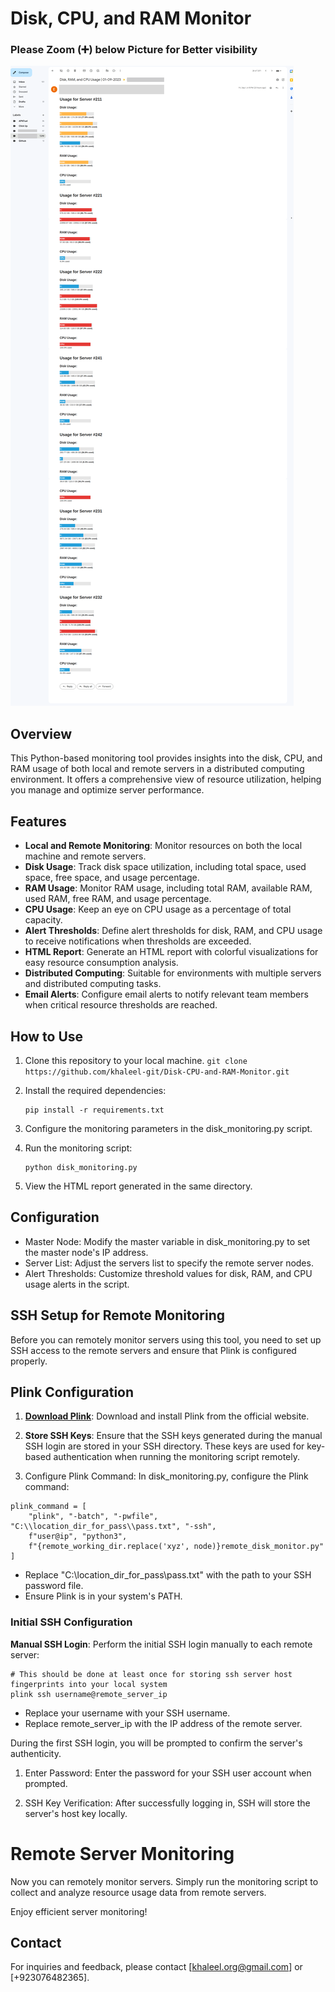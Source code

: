 # Disk, CPU, and RAM Monitor
### Please Zoom (➕) below Picture for Better visibility
![Delivery Monitoring](delivery_monitoring_email.png)

## Overview

This Python-based monitoring tool provides insights into the disk, CPU, and RAM usage of both local and remote servers in a distributed computing environment. It offers a comprehensive view of resource utilization, helping you manage and optimize server performance.

## Features

- **Local and Remote Monitoring**: Monitor resources on both the local machine and remote servers.
- **Disk Usage**: Track disk space utilization, including total space, used space, free space, and usage percentage.
- **RAM Usage**: Monitor RAM usage, including total RAM, available RAM, used RAM, free RAM, and usage percentage.
- **CPU Usage**: Keep an eye on CPU usage as a percentage of total capacity.
- **Alert Thresholds**: Define alert thresholds for disk, RAM, and CPU usage to receive notifications when thresholds are exceeded.
- **HTML Report**: Generate an HTML report with colorful visualizations for easy resource consumption analysis.
- **Distributed Computing**: Suitable for environments with multiple servers and distributed computing tasks.
- **Email Alerts**: Configure email alerts to notify relevant team members when critical resource thresholds are reached.

## How to Use

1. Clone this repository to your local machine.
   ```git clone https://github.com/khaleel-git/Disk-CPU-and-RAM-Monitor.git```

2. Install the required dependencies:
   ```
   pip install -r requirements.txt
   ```
3. Configure the monitoring parameters in the disk_monitoring.py script.

4. Run the monitoring script:
   ```
   python disk_monitoring.py
   ```
5. View the HTML report generated in the same directory.

## Configuration
- Master Node: Modify the master variable in disk_monitoring.py to set the master node's IP address.
- Server List: Adjust the servers list to specify the remote server nodes.
- Alert Thresholds: Customize threshold values for disk, RAM, and CPU usage alerts in the script.

## SSH Setup for Remote Monitoring

Before you can remotely monitor servers using this tool, you need to set up SSH access to the remote servers and ensure that Plink is configured properly.

## Plink Configuration

1. **[Download Plink](https://www.chiark.greenend.org.uk/~sgtatham/putty/latest.html)**: Download and install Plink from the official website.

2. **Store SSH Keys**: Ensure that the SSH keys generated during the manual SSH login are stored in your SSH directory. These keys are used for key-based authentication when running the monitoring script remotely.

3. Configure Plink Command: In disk_monitoring.py, configure the Plink command:
```
plink_command = [
    "plink", "-batch", "-pwfile", "C:\\location_dir_for_pass\\pass.txt", "-ssh",
    f"user@ip", "python3",
    f"{remote_working_dir.replace('xyz', node)}remote_disk_monitor.py"
]
```
- Replace "C:\\location_dir_for_pass\\pass.txt" with the path to your SSH password file.
- Ensure Plink is in your system's PATH.

### Initial SSH Configuration

**Manual SSH Login**: Perform the initial SSH login manually to each remote server:
```
# This should be done at least once for storing ssh server host fingerprints into your local system
plink ssh username@remote_server_ip
```
- Replace your username with your SSH username.
- Replace remote_server_ip with the IP address of the remote server.

During the first SSH login, you will be prompted to confirm the server's authenticity.

1. Enter Password: Enter the password for your SSH user account when prompted.

2. SSH Key Verification: After successfully logging in, SSH will store the server's host key locally.

# Remote Server Monitoring
Now you can remotely monitor servers. Simply run the monitoring script to collect and analyze resource usage data from remote servers.

Enjoy efficient server monitoring!

## Contact
For inquiries and feedback, please contact [khaleel.org@gmail.com] or [+923076482365].
